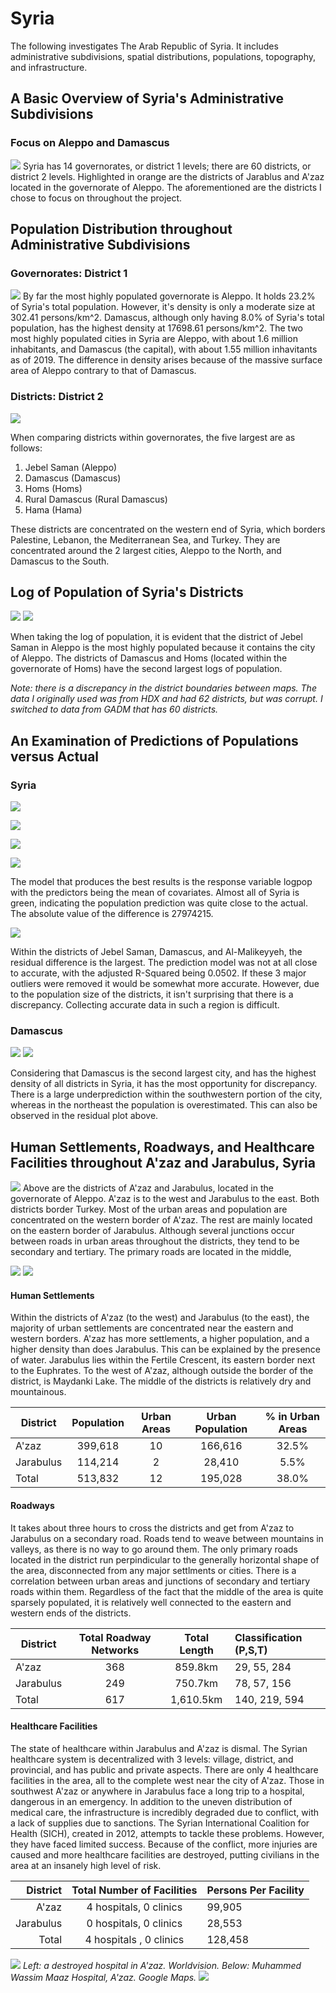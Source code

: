 # Syria
The following investigates The Arab Republic of Syria. It includes administrative subdivisions, spatial distributions, populations, topography, and infrastructure.


## A Basic Overview of Syria's Administrative Subdivisions
### Focus on Aleppo and Damascus
![](damascus.png)
Syria has 14 governorates, or district 1 levels; there are 60 districts, or district 2 levels. Highlighted in orange are the districts of Jarablus and A'zaz located in the governorate of Aleppo. The aforementioned are the districts I chose to focus on throughout the project.



## Population Distribution throughout Administrative Subdivisions
### Governorates: District 1
![](part3_main.png)
By far the most highly populated governorate is Aleppo. It holds 23.2% of Syria's total population. However, it's density is only a moderate size at 302.41 persons/km^2. Damascus, although only having 8.0% of Syria's total population, has the highest density at 17698.61 persons/km^2. The two most highly populated cities in Syria are Aleppo, with about 1.6 million inhabitants, and Damascus (the capital), with about 1.55 million inhavitants as of 2019. The difference in density arises because of the massive surface area of Aleppo contrary to that of Damascus.

### Districts: District 2
![](part3_stretchgoal1.png)

When comparing districts within governorates, the five largest are as follows:
1. Jebel Saman (Aleppo)
2. Damascus (Damascus)
3. Homs (Homs)
4. Rural Damascus (Rural Damascus)
5. Hama (Hama)

These districts are concentrated on the western end of Syria, which borders Palestine, Lebanon, the Mediterranean Sea, and Turkey. They are concentrated around the 2 largest cities, Aleppo to the North, and Damascus to the South. 


## Log of Population of Syria's Districts
![](part2_stretchgoal2.png)
![](ezgif.com-crop.gif)

When taking the log of population, it is evident that the district of Jebel Saman in Aleppo is the most highly populated because it contains the city of Aleppo. The districts of Damascus and Homs (located within the governorate of Homs) have the second largest logs of population.

*Note: there is a discrepancy in the district boundaries between maps. The data I originally used was from HDX and had 62 districts, but was corrupt. I switched to data from GADM that has 60 districts.* 


## An Examination of Predictions of Populations versus Actual
### Syria

![](population_logpop.png)

![](diffpop_logpop)

![](diff_logpop.png)

![](https://github.com/lfshearer/final_project/blob/master/cellStats.png)

The model that produces the best results is the response variable logpop with the predictors being the mean of covariates. Almost all of Syria is green, indicating the population prediction was quite close to the actual. The absolute value of the difference is 27974215.

![](part1stretch1.png)

Within the districts of Jebel Saman, Damascus, and Al-Malikeyyeh, the residual difference is the largest. The prediction model was not at all close to accurate, with the adjusted R-Squared being 0.0502. If these 3 major outliers were removed it would be somewhat more accurate. However, due to the population size of the districts, it isn't surprising that there is a discrepancy. Collecting accurate data in such a region is difficult. 

### Damascus

![](https://github.com/lfshearer/final_project/blob/master/damascus_diff%20colored.png)
![](https://github.com/lfshearer/final_project/blob/master/Screen%20Shot%202019-10-13%20at%207.44.42%20PM.png)

Considering that Damascus is the second largest city, and has the highest density of all districts in Syria, it has the most opportunity for discrepancy. There is a large underprediction within the southwestern portion of the city, whereas in the northeast the population is overestimated.  This can also be observed in the residual plot above.


## Human Settlements, Roadways, and Healthcare Facilities throughout A'zaz and Jarabulus, Syria
![](urbanupdated.png)
Above are the districts of A'zaz and Jarabulus, located in the governorate of Aleppo. A'zaz is to the west and Jarabulus to the east. Both districts border Turkey. Most of the urban areas and population are concentrated on the western border of A'zaz. The rest are mainly located on the eastern border of Jarabulus. Although several junctions occur between roads in urban areas throughout the districts, they tend to be secondary and tertiary. The primary roads are located in the middle, 



![](Rplot.png) 
![](ezgif.com-video-to-gif.gif)

#### Human Settlements
Within the districts of A'zaz (to the west) and Jarabulus (to the east), the majority of urban settlements are concentrated near the eastern and western borders. A'zaz has more settlements, a higher population, and a higher density than does Jarabulus. This can be explained by the presence of water. Jarabulus lies within the Fertile Crescent, its eastern border next to the Euphrates. To the west of A'zaz, although outside the border of the district, is Maydanki Lake. The middle of the districts is relatively dry and mountainous.

|District | Population | Urban Areas | Urban Population | % in Urban Areas |
|---------|:----------:|:-----------:|:----------------:|:----------------:|
|A'zaz    |399,618     |10           |166,616           |32.5%
|Jarabulus|114,214     |2            |28,410            |5.5%
|Total    |513,832     |12           |195,028           |38.0%             |

#### Roadways
It takes about three hours to cross the districts and get from A'zaz to Jarabulus on a secondary road. Roads tend to weave between mountains in valleys, as there is no way to go around them. The only primary roads located in the district run perpindicular to the generally horizontal shape of the area, disconnected from any major settlments or cities. There is a correlation between urban areas and junctions of secondary and tertiary roads within them. Regardless of the fact that the middle of the area is quite sparsely populated, it is relatively well connected to the eastern and western ends of the districts. 

|District | Total Roadway Networks | Total Length | Classification (P,S,T) |
|---------|:----------------------:|:------------:|:-----------------------|
|A'zaz    |368                     |859.8km       |29, 55, 284             |
|Jarabulus|249                     |750.7km       |78, 57, 156             |
|Total    |617                     |1,610.5km     |140, 219, 594           |

#### Healthcare Facilities
The state of healthcare within Jarabulus and A'zaz is dismal. The Syrian healthcare system is decentralized with 3 levels: village, district, and provincial, and has public and private aspects. There are only 4 healthcare facilities in the area, all to the complete west near the city of A'zaz. Those in southwest A'zaz or anywhere in Jarabulus face a long trip to a hospital, dangerous in an emergency. In addition to the uneven distribution of medical care, the infrastructure is incredibly degraded due to conflict, with a lack of supplies due to sanctions. The Syrian International Coalition for Health (SICH), created in 2012, attempts to tackle these problems. However, they have faced limited success. Because of the conflict, more injuries are caused and more healthcare facilities are destroyed, putting civilians in the area at an insanely high level of risk. 

|District | Total Number of Facilities | Persons Per Facility |
|--------:|:--------------------------:|:---------------------|
|A'zaz    |4 hospitals, 0 clinics      |99,905                |
|Jarabulus|0 hospitals, 0 clinics      |28,553                |
|Total    |4 hospitals , 0 clinics     |128,458               |


![](syria.jpg) *Left: a destroyed hospital in A'zaz. Worldvision. Below: Muhammed Wassim Maaz Hospital, A'zaz. Google Maps.*
![](https://github.com/lfshearer/final_project/blob/master/Screen%20Shot%202019-12-11%20at%207.46.16%20PM.png)

